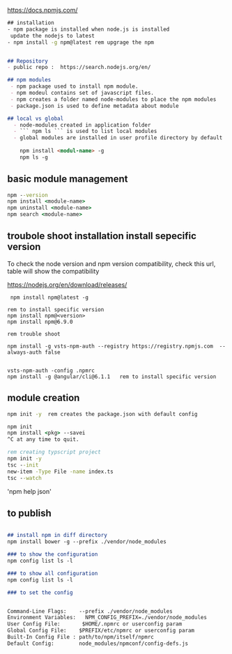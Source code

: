 
https://docs.npmjs.com/

```bat
## installation 
- npm package is installed when node.js is installed   
 update the nodejs to latest  
- npm install -g npm@latest rem upgrage the npm
```
```markdown

## Repository
- public repo :  https://search.nodejs.org/en/ 

## npm modules
 - npm package used to install npm module.
 - npm modeul contains set of javascript files.
 - npm creates a folder named node-modules to place the npm modules
 - package.json is used to define metadata about module

## local vs global
  - node-modules created in application folder
  - ``` npm ls ``` is used to list local modules
  - global modules are installed in user profile directory by default  
  
    npm install <modul-name> -g    
    npm ls -g 
```

## basic module management 
```bat
npm --version
npm install <module-name> 
npm uninstall <module-name> 
npm search <module-name> 
```

## troubole shoot installation install sepecific version

To check the node version and npm version compatibility, check this url, table will show the compatibility

https://nodejs.org/en/download/releases/
```batch
 npm install npm@latest -g

rem to install specific version 
npm install npm@<version>
npm install npm@6.9.0

rem trouble shoot

npm install -g vsts-npm-auth --registry https://registry.npmjs.com  --always-auth false


vsts-npm-auth -config .npmrc
npm install -g @angular/cli@6.1.1   rem to install specific version

```
## module creation
```bat
npm init -y  rem creates the package.json with default config

npm init
npm install <pkg> --savei
^C at any time to quit.

rem creating typscript project
npm init -y
tsc --init 
new-item -Type File -name index.ts
tsc --watch
```
'npm help json'

## to **publish**
```markdown

## install npm in diff directory
npm install bower -g --prefix ./vendor/node_modules

### to show the configuration
npm config list ls -l

### to show all configuration
npm config list ls -l

### to set the config


Command-Line Flags:    --prefix ./vendor/node_modules
Environment Variables:   NPM_CONFIG_PREFIX=./vendor/node_modules
User Config File:       $HOME/.npmrc or userconfig param
Global Config File:    $PREFIX/etc/npmrc or userconfig param
Built-In Config File : path/to/npm/itself/npmrc
Default Config:        node_modules/npmconf/config-defs.js
```
